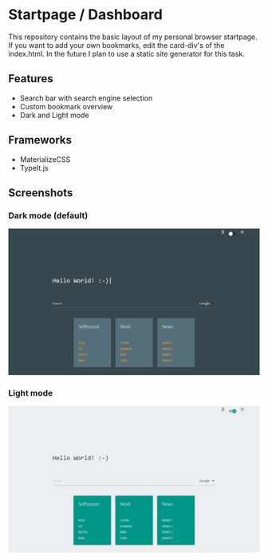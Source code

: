 # Startpage / Dashboard
This repository contains the basic layout of my personal browser startpage. If you want to add your own bookmarks, edit the card-div's of the index.html. In the future I plan to use a static site generator for this task.

## Features
* Search bar with search engine selection
* Custom bookmark overview
* Dark and Light mode

## Frameworks
* MaterializeCSS
* TypeIt.js

## Screenshots
### Dark mode (default)
![darkmode](doc/dark.png)

### Light mode
![darkmode](doc/light.png)
